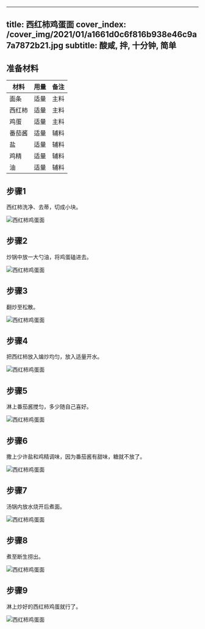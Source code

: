 
---
title: 西红柿鸡蛋面
cover_index: /cover_img/2021/01/a1661d0c6f816b938e46c9a7a7872b21.jpg
subtitle: 酸咸, 拌, 十分钟, 简单
---

## 准备材料

| 材料     | 用量 | 备注|
| ------- | ----- | --- |
| 面条 | 适量| 主料 |
| 西红柿 | 适量| 主料 |
| 鸡蛋 | 适量| 主料 |
| 番茄酱 | 适量| 辅料 |
| 盐 | 适量| 辅料 |
| 鸡精 | 适量| 辅料 |
| 油 | 适量| 辅料 |

## 步骤1

西红柿洗净、去蒂，切成小块。

![西红柿鸡蛋面](https://i8.meishichina.com/attachment/recipe/201010/201010151328080.jpg?x-oss-process=style/p320) 

## 步骤2

炒锅中放一大勺油，将鸡蛋磕进去。

![西红柿鸡蛋面](https://i8.meishichina.com/attachment/recipe/201010/201010151335226.jpg?x-oss-process=style/p320) 

## 步骤3

翻炒至松散。

![西红柿鸡蛋面](https://i8.meishichina.com/attachment/recipe/201010/201010151339283.jpg?x-oss-process=style/p320) 

## 步骤4

把西红柿放入煸炒均匀，放入适量开水。

![西红柿鸡蛋面](https://i8.meishichina.com/attachment/recipe/201010/201010151346389.jpg?x-oss-process=style/p320) 

## 步骤5

淋上番茄酱搅匀，多少随自己喜好。

![西红柿鸡蛋面](https://i8.meishichina.com/attachment/recipe/201010/201010151351596.jpg?x-oss-process=style/p320) 

## 步骤6

撒上少许盐和鸡精调味，因为番茄酱有甜味，糖就不放了。

![西红柿鸡蛋面](https://i8.meishichina.com/attachment/recipe/201010/201010151357415.jpg?x-oss-process=style/p320) 

## 步骤7

汤锅内放水烧开后煮面。

![西红柿鸡蛋面](https://i8.meishichina.com/attachment/recipe/201010/201010151403496.jpg?x-oss-process=style/p320) 

## 步骤8

煮至断生捞出。

![西红柿鸡蛋面](https://i8.meishichina.com/attachment/recipe/201010/201010151412471.jpg?x-oss-process=style/p320) 

## 步骤9

淋上炒好的西红柿鸡蛋就行了。

![西红柿鸡蛋面](https://i8.meishichina.com/attachment/recipe/201010/201010151415179.jpg?x-oss-process=style/p320) 

